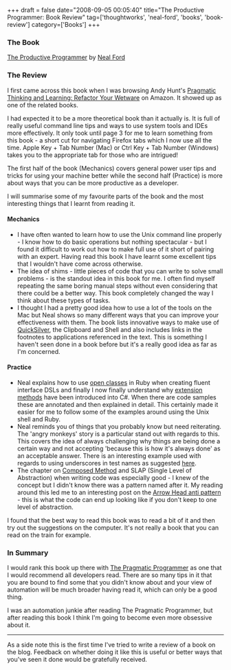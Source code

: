 +++
draft = false
date="2008-09-05 00:05:40"
title="The Productive Programmer: Book Review"
tag=['thoughtworks', 'neal-ford', 'books', 'book-review']
category=['Books']
+++

<h3>The Book</h3>
<a href="http://www.amazon.co.uk/Productive-Programmer-Theory-Practice-OReilly/dp/0596519788/ref=sr_1_1?ie=UTF8&s=books&qid=1220308355&sr=8-1">The Productive Programmer</a> by <a href="http://www.nealford.com/">Neal Ford</a>

<h3>The Review</h3>

I first came across this book when I was browsing Andy Hunt's <a href="http://www.amazon.co.uk/Pragmatic-Thinking-Learning-Refactor-Wetware/dp/1934356050/ref=sr_1_11?ie=UTF8&s=books&qid=1220308607&sr=1-11">Pragmatic Thinking and Learning: Refactor Your Wetware</a> on Amazon. It showed up as one of the related books.

I had expected it to be a more theoretical book than it actually is. It is full of really useful command line tips and ways to use system tools and IDEs more effectively. It only took until page 3 for me to learn something from this book - a short cut for navigating Firefox tabs which I now use all the time. Apple Key + Tab Number (Mac) or Ctrl Key + Tab Number (Windows) takes you to the appropriate tab for those who are intrigued!

The first half of the book (Mechanics) covers general power user tips and tricks for using your machine better while the second half (Practice) is more about ways that you can be more productive as a developer.

I will summarise some of my favourite parts of the book and the most interesting things that I learnt from reading it.

<h4>Mechanics</h4>

<ul>
<li>I have often wanted to learn how to use the Unix command line properly - I know how to do basic operations but nothing spectacular - but I found it difficult to work out how to make full use of it short of pairing with an expert. Having read this book I have learnt some excellent tips that I wouldn't have come across otherwise.</li>

<li>The idea of shims - little pieces of code that you can write to solve small problems - is the standout idea in this book for me. I often find myself repeating the same boring manual steps without even considering that there could be a better way. This book completely changed the way I think about these types of tasks.</li>

<li>I thought I had a pretty good idea how to use a lot of the tools on the Mac but Neal shows so many different ways that you can improve your effectiveness with them. The book lists innovative ways to make use of <a href="http://mac.softpedia.com/get/Utilities/Quicksilver.shtml">QuickSilver</a>, the Clipboard and Shell and also includes links in the footnotes to applications referenced in the text. This is something I haven't seen done in a book before but it's a really good idea as far as I'm concerned.</li>
</ul>

<h4>Practice</h4>

<ul>
<li>
Neal explains how to use <a href="http://rails.aizatto.com/2007/06/01/ruby-and-open-classes/">open classes</a> in Ruby when creating fluent interface DSLs and finally I now finally understand why <a href="http://msdn.microsoft.com/en-us/library/bb383977.aspx">extension methods</a> have been introduced into C#. When there are code samples these are annotated and then explained in detail. This certainly made it easier for me to follow some of the examples around using the Unix shell and Ruby.</li>

<li>Neal reminds you of things that you probably know but need reiterating. The 'angry monkeys' story is a particular stand out with regards to this. This covers the idea of always challenging why things are being done a certain way and not accepting 'because this is how it's always done' as an acceptable answer. There is an interesting example used with regards to using underscores in test names as suggested <a href="http://www.markhneedham.com/blog/2008/09/04/bdd-style-unit-test-names/#comment-191">here</a>.</li>

<li>The chapter on <a href="http://codebetter.com/blogs/jeremy.miller/archive/2006/12/03/Composed-Method-Pattern.aspx">Composed Method</a> and SLAP (Single Level of Abstraction) when writing code was especially good - I knew of the concept but I didn't know there was a pattern named after it. My reading around this led me to an interesting post on the <a href="http://www.codinghorror.com/blog/archives/000486.html">Arrow Head anti pattern</a> - this is what the code can end up looking like if you don't keep to one level of abstraction. </li>

</ul>

I found that the best way to read this book was to read a bit of it and then try out the suggestions on the computer. It's not really a book that you can read on the train for example.

<h3>In Summary</h3>
I would rank this book up there with <a href="http://www.pragprog.com/the-pragmatic-programmer">The Pragmatic Programmer</a> as one that I would recommend all developers read. There are so many tips in it that you are bound to find some that you didn't know about and your view of automation will be much broader having read it, which can only be a good thing.

I was an automation junkie after reading The Pragmatic Programmer, but after reading this book I think I'm going to become even more obsessive about it.

---

As a side note this is the first time I've tried to write a review of a book on the blog. Feedback on whether doing it like this is useful or better ways that you've seen it done would be gratefully received.
